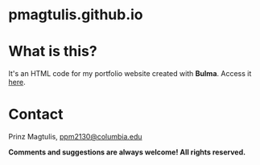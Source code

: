 # pmagtulis.github.io

# What is this?

It's an HTML code for my portfolio website created with **Bulma**. Access it [here](pmagtulis.github.io).

# Contact

Prinz Magtulis, [ppm2130@columbia.edu](mailto:ppm2130@columbia.edu)

**Comments and suggestions are always welcome! All rights reserved.**
